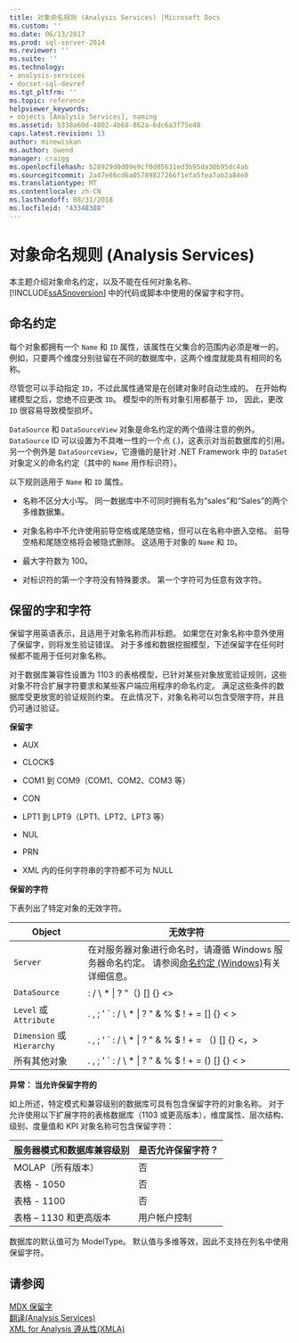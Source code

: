 ```yaml
---
title: 对象命名规则 (Analysis Services) |Microsoft Docs
ms.custom: ''
ms.date: 06/13/2017
ms.prod: sql-server-2014
ms.reviewer: ''
ms.suite: ''
ms.technology:
- analysis-services
- docset-sql-devref
ms.tgt_pltfrm: ''
ms.topic: reference
helpviewer_keywords:
- objects [Analysis Services], naming
ms.assetid: b338a60d-4802-4b68-862a-6dc6a3f75e48
caps.latest.revision: 13
author: minewiskan
ms.author: owend
manager: craigg
ms.openlocfilehash: b28929d0d09e9cf0d05631ed3b95da30b95dc4ab
ms.sourcegitcommit: 2a47e66cd6a05789827266f1efa5fea7ab2a84e0
ms.translationtype: MT
ms.contentlocale: zh-CN
ms.lasthandoff: 08/31/2018
ms.locfileid: "43348388"
---
```

# <a name="object-naming-rules-analysis-services"></a>对象命名规则 (Analysis Services)
  本主题介绍对象命名约定，以及不能在任何对象名称、[!INCLUDE[ssASnoversion](../../../includes/ssasnoversion-md.md)] 中的代码或脚本中使用的保留字和字符。  
  
##  <a name="bkmk_Names"></a> 命名约定  
 每个对象都拥有一个 `Name` 和 `ID` 属性，该属性在父集合的范围内必须是唯一的。 例如，只要两个维度分别驻留在不同的数据库中，这两个维度就能具有相同的名称。  
  
 尽管您可以手动指定 `ID`，不过此属性通常是在创建对象时自动生成的。 在开始构建模型之后，您绝不应更改 `ID`。 模型中的所有对象引用都基于 `ID`， 因此，更改 `ID` 很容易导致模型损坏。  
  
 `DataSource` 和 `DataSourceView` 对象是命名约定的两个值得注意的例外。 `DataSource` ID 可以设置为不具唯一性的一个点 (.)，这表示对当前数据库的引用。 另一个例外是 `DataSourceView`，它遵循的是针对 .NET Framework 中的 `DataSet` 对象定义的命名约定（其中的 `Name` 用作标识符）。  
  
 以下规则适用于 `Name` 和 `ID` 属性。  
  
-   名称不区分大小写。 同一数据库中不可同时拥有名为“sales”和“Sales”的两个多维数据集。  
  
-   对象名称中不允许使用前导空格或尾随空格，但可以在名称中嵌入空格。 前导空格和尾随空格将会被隐式删除。 这适用于对象的 `Name` 和 `ID`。  
  
-   最大字符数为 100。  
  
-   对标识符的第一个字符没有特殊要求。 第一个字符可为任意有效字符。  
  
##  <a name="bkmk_reserved"></a> 保留的字和字符  
 保留字用英语表示，且适用于对象名称而非标题。 如果您在对象名称中意外使用了保留字，则将发生验证错误。 对于多维和数据挖掘模型，下述保留字在任何时候都不能用于任何对象名称。  
  
 对于数据库兼容性设置为 1103 的表格模型，已针对某些对象放宽验证规则，这些对象不符合扩展字符要求和某些客户端应用程序的命名约定。 满足这些条件的数据库受更放宽的验证规则约束。 在此情况下，对象名称可以包含受限字符，并且仍可通过验证。  
  
 **保留字**  
  
-   AUX  
  
-   CLOCK$  
  
-   COM1 到 COM9（COM1、COM2、COM3 等）  
  
-   CON  
  
-   LPT1 到 LPT9（LPT1、LPT2、LPT3 等）  
  
-   NUL  
  
-   PRN  
  
-   XML 内的任何字符串的字符都不可为 NULL  
  
 **保留的字符**  
  
 下表列出了特定对象的无效字符。  
  
|Object|无效字符|  
|------------|------------------------|  
|`Server`|在对服务器对象进行命名时，请遵循 Windows 服务器命名约定。 请参阅[命名约定 (Windows)](/windows/desktop/DNS/naming-conventions)有关详细信息。|  
|`DataSource`|: / \ * &#124; ? "（) [] {} <>|  
|`Level` 或 `Attribute`|. , ; ' ` : / \ * &#124; ? " & % $ ! + = [] {} \< >|  
|`Dimension` 或 `Hierarchy`|. , ; ' ` : / \ * &#124; ? " & % $ ! + = （) [] {} \<，>|  
|所有其他对象|. , ; ' ` : / \ * &#124; ? " & % $ ! + = () [] {} \< >|  
  
 **异常： 当允许保留字符的**  
  
 如上所述，特定模式和兼容级别的数据库可具有包含保留字符的对象名称。 对于允许使用以下扩展字符的表格数据库（1103 或更高版本），维度属性、层次结构、级别、度量值和 KPI 对象名称可包含保留字符：  
  
|服务器模式和数据库兼容级别|是否允许保留字符？|  
|--------------------------------------------------|----------------------------------|  
|MOLAP（所有版本）|否|  
|表格 - 1050|否|  
|表格 - 1100|否|  
|表格 – 1130 和更高版本|用户帐户控制|  
  
 数据库的默认值可为 ModelType。 默认值与多维等效，因此不支持在列名中使用保留字符。  
  
## <a name="see-also"></a>请参阅  
 [MDX 保留字](/sql/mdx/mdx-reserved-words)   
 [翻译&#40;Analysis Services&#41;](../../../analysis-services/translations-analysis-services.md)   
 [XML for Analysis 遵从性&#40;XMLA&#41;](../../xmla/xml-for-analysis-compliance-xmla.md)  
  
  

